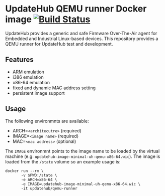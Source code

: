 # UpdateHub QEMU runner Docker image [![Build Status](https://travis-ci.org/UpdateHub/docker-qemu-runner.svg?branch=master)](https://travis-ci.org/UpdateHub/docker-qemu-runner)

UpdateHub provides a generic and safe Firmware Over-The-Air agent for
Embedded and Industrial Linux-based devices. This repository provides
a QEMU runner for UpdateHub test and development.

Features
--------

* ARM emulation
* i386 emulation
* x86-64 emulation
* fixed and dynamic MAC address setting
* persistent image support

Usage
-----

The following environmnts are available:

* ARCH=`<architecutre>` (required)
* IMAGE=`<image name>` (required)
* MAC=`<mac address>` (optional)

The `IMAGE` environmnt points to the image name to be loaded by the
virtual machine (e.g: `updatehub-image-minimal-uh-qemu-x86-64.wic`). The
image is loaded from the `/state` volume so an example usage is:

```
docker run --rm \
       -v $PWD:/state \
       -e ARCH=x86-64 \
       -e IMAGE=updatehub-image-minimal-uh-qemu-x86-64.wic \
       -it updatehub/qemu-runner
```
